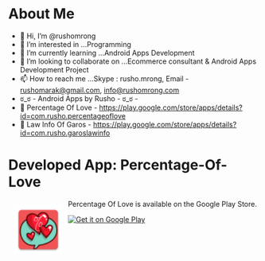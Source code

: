 # About Me
- 👋 Hi, I’m @rushomrong
- 👀 I’m interested in ...Programming
- 🌱 I’m currently learning ...Android Apps Development
- 💞️ I’m looking to collaborate on ...Ecommerce consultant & Android Apps Development Project
- 📫 How to reach me ...Skype : rusho.mrong, Email - rushomarak@gmail.com, info@rushomrong.com
- ಠ_ಠ - Android Apps by Rusho - ಠ_ಠ - 
- 📱 Percentage Of Love - https://play.google.com/store/apps/details?id=com.rusho.percentageoflove
- 📱 Law Info Of Garos - https://play.google.com/store/apps/details?id=com.rusho.garoslawinfo

# Developed App: Percentage-Of-Love
<img src="https://github.com/rushomrong/Percentage-Of-Love/raw/master/app/src/main/res/mipmap-hdpi/ic_launcher.png" align="left" width="100" hspace="10" vspace="10">

Percentage Of Love is available on the Google Play Store.

<p align="left">
<a href="https://play.google.com/store/apps/details?id=com.rusho.percentageoflove">
<img alt="Get it on Google Play" height="80" src="https://play.google.com/intl/en_us/badges/images/generic/en_badge_web_generic.png" />
</a>
</p>



<!---
rushomrong/rushomrong is a ✨ special ✨ repository because its `README.md` (this file) appears on your GitHub profile.
You can click the Preview link to take a look at your changes.
--->

